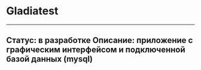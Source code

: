 # Gladiatest
----------------
Статус: в разработке
Описание: приложение с графическим интерфейсом и подключенной базой данных (mysql)  
----------------
